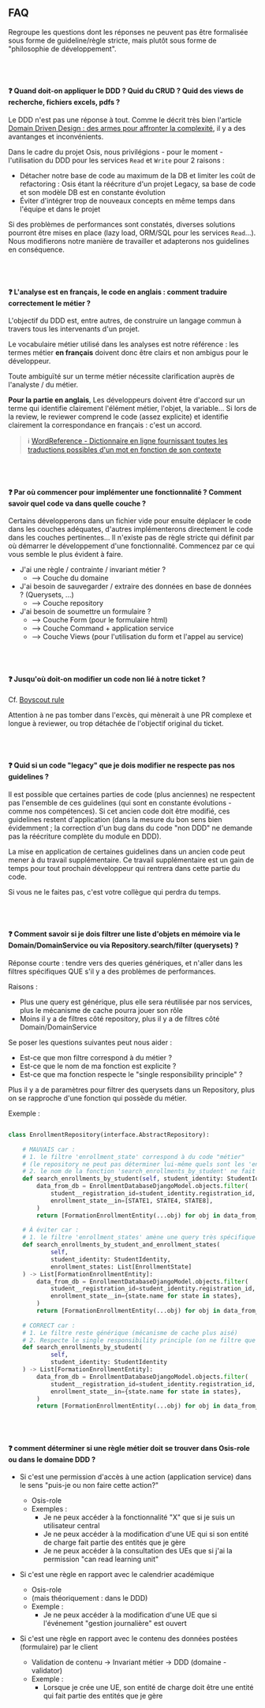 ## FAQ

Regroupe les questions dont les réponses ne peuvent pas être formalisée sous forme de guideline/règle stricte, 
mais plutôt sous forme de "philosophie de développement".


<br/><br/>


#### :question: Quand doit-on appliquer le DDD ? Quid du CRUD ? Quid des views de recherche, fichiers excels, pdfs ?

Le DDD n'est pas une réponse à tout. Comme le décrit très bien l'article [Domain Driven Design : des armes pour affronter la complexité](https://blog.octo.com/domain-driven-design-des-armes-pour-affronter-la-complexite/),
il y a des avantanges et inconvénients.

Dans le cadre du projet Osis, nous privilégions - pour le moment - l'utilisation du DDD pour les services `Read` et `Write` pour 2 raisons :
- Détacher notre base de code au maximum de la DB et limiter les coût de refactoring : Osis étant la réécriture d'un projet Legacy, sa base de code et son modèle DB est en constante évolution
- Éviter d'intégrer trop de nouveaux concepts en même temps dans l'équipe et dans le projet

Si des problèmes de performances sont constatés, diverses solutions pourront être mises en place (lazy load, ORM/SQL pour les services `Read`...). 
Nous modifierons notre manière de travailler et adapterons nos guidelines en conséquence.


<br/><br/>


#### :question: L'analyse est en français, le code en anglais : comment traduire correctement le métier ?

L'objectif du DDD est, entre autres, de construire un langage commun à travers tous les intervenants d'un projet.

Le vocabulaire métier utilisé dans les analyses est notre référence : 
les termes métier **en français** doivent donc être clairs et non ambigus pour le développeur.

Toute ambiguïté sur un terme métier nécessite clarification auprès de l'analyste / du métier.

**Pour la partie en anglais**, Les développeurs doivent être d'accord sur un terme qui identifie clairement l'élément métier, l'objet, la variable... 
Si lors de la review, le reviewer comprend le code (assez explicite) et identifie clairement la correspondance en français : c'est un accord.
 > :information_source: [WordReference - Dictionnaire en ligne fournissant toutes les traductions possibles d'un mot en fonction de son contexte](https://www.wordreference.com/fr/)

<br/><br/>


#### :question: Par où commencer pour implémenter une fonctionnalité ? Comment savoir quel code va dans quelle couche ?

Certains développerons dans un fichier vide pour ensuite déplacer le code dans les couches adéquates, 
d'autres implémenterons directement le code dans les couches pertinentes...
Il n'existe pas de règle stricte qui définit par où démarrer le développement d'une fonctionnalité.
Commencez par ce qui vous semble le plus évident à faire.

- J'ai une règle / contrainte / invariant métier ? 
    - --> Couche du domaine
- J'ai besoin de sauvegarder / extraire des données en base de données ? (Querysets, ...)
    - --> Couche repository
- J'ai besoin de soumettre un formulaire ? 
    - --> Couche Form (pour le formulaire html)
    - --> Couche Command + application service
    - --> Couche Views (pour l'utilisation du form et l'appel au service) 


<br/><br/>


#### :question: Jusqu'où doit-on modifier un code non lié à notre ticket ? 

Cf. [Boyscout rule](https://www.matheus.ro/2017/12/11/clean-code-boy-scout-rule/)

Attention à ne pas tomber dans l'excès, qui mènerait à une PR complexe et longue à reviewer, 
ou trop détachée de l'objectif original du ticket.

<br/><br/>


#### :question: Quid si un code "legacy" que je dois modifier ne respecte pas nos guidelines ?

Il est possible que certaines parties de code (plus anciennes) ne respectent pas l'ensemble de ces guidelines
(qui sont en constante évolutions - comme nos compétences). 
Si cet ancien code doit être modifié, ces guidelines restent d'application (dans la mesure du bon sens bien évidemment ; 
la correction d'un bug dans du code "non DDD" ne demande pas la réécriture complète du module en DDD). 

La mise en application de certaines guidelines dans un ancien code peut mener à du travail supplémentaire. 
Ce travail supplémentaire est un gain de temps pour tout prochain développeur qui rentrera dans cette partie du code.

Si vous ne le faites pas, c'est votre collègue qui perdra du temps.

<br/><br/>


#### :question: Comment savoir si je dois filtrer une liste d'objets en mémoire via le Domain/DomainService ou via Repository.search/filter (querysets) ?

Réponse courte : tendre vers des queries génériques, et n'aller dans les filtres spécifiques QUE s'il y a des problèmes de performances.

Raisons : 
- Plus une query est générique, plus elle sera réutilisée par nos services, plus le mécanisme de cache pourra jouer son rôle
- Moins il y a de filtres côté repository, plus il y a de filtres côté Domain/DomainService


Se poser les questions suivantes peut nous aider : 
    
- Est-ce que mon filtre correspond à du métier ?
- Est-ce que le nom de ma fonction est explicite ?
- Est-ce que ma fonction respecte le "single responsibility principle" ?

Plus il y a de paramètres pour filtrer des querysets dans un Repository, 
plus on se rapproche d'une fonction qui possède du métier.

Exemple : 

```python

class EnrollmentRepository(interface.AbstractRepository):
    
    # MAUVAIS car : 
    # 1. le filtre 'enrollment_state' correspond à du code "métier" 
    # (le repository ne peut pas déterminer lui-même quels sont les 'enrollment_state' pertinents à un use case) 
    # 2. le nom de la fonction 'search_enrollments_by_student' ne fait pas explicitement référence à 'enrollment_state'  
    def search_enrollments_by_student(self, student_identity: StudentIdentity) -> List[FormationEnrollmentEntity]:
        data_from_db = EnrollmentDatabaseDjangoModel.objects.filter(
            student__registration_id=student_identity.registration_id,
            enrollment_state__in=[STATE1, STATE4, STATE8],
        )
        return [FormationEnrollmentEntity(...obj) for obj in data_from_db]    
    
    # À éviter car : 
    # 1. le filtre 'enrollment_states' amène une query très spécifique et variable 
    def search_enrollments_by_student_and_enrollment_states(
            self,
            student_identity: StudentIdentity,
            enrollment_states: List[EnrollmentState]
    ) -> List[FormationEnrollmentEntity]:
        data_from_db = EnrollmentDatabaseDjangoModel.objects.filter(
            student__registration_id=student_identity.registration_id,
            enrollment_state__in={state.name for state in states},
        )
        return [FormationEnrollmentEntity(...obj) for obj in data_from_db]    
    
    # CORRECT car :
    # 1. Le filtre reste générique (mécanisme de cache plus aisé)
    # 2. Respecte le single responsibility principle (on ne filtre que par Student, on ne fait rien d'autre)
    def search_enrollments_by_student(
            self,
            student_identity: StudentIdentity
    ) -> List[FormationEnrollmentEntity]:
        data_from_db = EnrollmentDatabaseDjangoModel.objects.filter(
            student__registration_id=student_identity.registration_id,
            enrollment_state__in={state.name for state in states},
        )
        return [FormationEnrollmentEntity(...obj) for obj in data_from_db]

```
    
<br/><br/>


#### :question: comment déterminer si une règle métier doit se trouver dans Osis-role ou dans le domaine DDD ?

- Si c'est une permission d'accès à une action (application service) dans le sens "puis-je ou non faire cette action?"
    - Osis-role
    - Exemples :
        - Je ne peux accéder à la fonctionnalité "X" que si je suis un utilisateur central
        - Je ne peux accéder à la modification d'une UE qui si son entité de charge fait partie des entités que je gère
        - Je ne peux accéder à la consultation des UEs que si j'ai la permission "can read learning unit"

- Si c'est une règle en rapport avec le calendrier académique
    - Osis-role
    - (mais théoriquement : dans le DDD)
    - Exemple : 
        - Je ne peux accéder à la modification d'une UE que si l'événement "gestion journalière" est ouvert

- Si c'est une règle en rapport avec le contenu des données postées (formulaire) par le client
    - Validation de contenu -> Invariant métier -> DDD (domaine - validator)
    - Exemple : 
        - Lorsque je crée une UE, son entité de charge doit être une entité qui fait partie des entités que je gère
